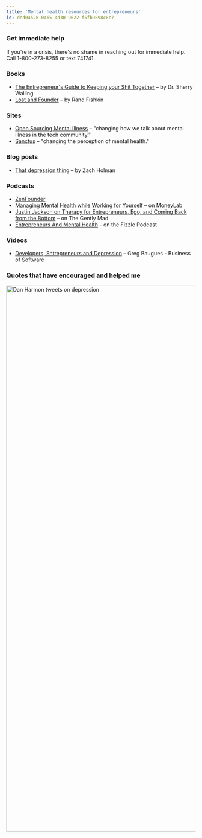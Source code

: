 ```yaml
---
title: 'Mental health resources for entrepreneurs'
id: ded04528-0465-4d30-9622-f5fb9898c8c7
---
```

<h3>Get immediate help</h3>

If you're in a crisis, there's no shame in reaching out for immediate help. Call 1-800-273-8255 or text 741741.

<h3>Books</h3>

<ul>
    <li><a href="https://www.amazon.com/Entrepreneurs-Guide-Keeping-Your-Together-ebook/dp/B079SNX6NB">The Entrepreneur's Guide to Keeping your Shit Together</a> – by Dr. Sherry Walling</li>
    <li><a href="https://www.amazon.com/Lost-Founder-Painfully-Honest-Startup/dp/0735213321">Lost and Founder</a> – by Rand Fishkin</li>
</ul>

<h3>Sites</h3>

<ul>
    <li><a href="https://osmihelp.org/">Open Sourcing Mental Illness</a> – "changing how we talk about mental illness in the tech community."</li>
    <li><a href="https://sanctus.io/">Sanctus</a> – "changing the perception of mental health."</li>
</ul>

<h3>Blog posts</h3>

<ul>
    <li><a href="https://zachholman.com/posts/the-depression-thing">That depression thing</a> – by Zach Holman</li>
</ul>

<h3>Podcasts</h3>

<ul>
    <li><a href="https://zenfounder.com/">ZenFounder</a></li>
    <li><a href="https://moneylab.transistor.fm/6">Managing Mental Health while Working for Yourself</a> – on MoneyLab</li>
    <li><a href="https://thegentlymad.com/podcasts/tgm067-justin-jackson/">Justin Jackson on Therapy for Entrepreneurs, Ego, and Coming Back from the Bottom</a> – on The Gently Mad</li>
    <li><a href="https://fizzle.co/sparkline/entrepreneurs-mental-health">Entrepreneurs And Mental Health</a> – on the Fizzle Podcast</li>
</ul>

<h3>Videos</h3>

<ul>
    <li><a href="https://youtu.be/zUQjZZJjKsY">Developers, Entrepreneurs and Depression</a> – Greg Baugues - Business of Software</li>
</ul>

<h3>Quotes that have encouraged and helped me</h3>

<a href="https://twitter.com/danharmon/status/935405103997059073"><img class="aligncenter size-full wp-image-1816" src="https://justinjackson.ca/wp-content/uploads/2018/06/dan-harmon-on-depression.jpg" alt="Dan Harmon tweets on depression" width="1448" height="1448" /></a>